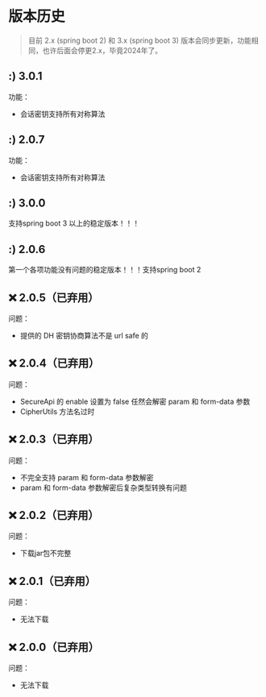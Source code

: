 # 版本历史

> 目前 2.x (spring boot 2) 和 3.x (spring boot 3) 版本会同步更新，功能相同，也许后面会停更2.x，毕竟2024年了。

## :) 3.0.1

功能：

- 会话密钥支持所有对称算法

## :) 2.0.7

功能：

- 会话密钥支持所有对称算法

## :) 3.0.0

支持spring boot 3 以上的稳定版本！！！

## :) 2.0.6

第一个各项功能没有问题的稳定版本！！！支持spring boot 2

## ❌ 2.0.5（已弃用）

问题：

- 提供的 DH 密钥协商算法不是 url safe 的

## ❌ 2.0.4（已弃用）

问题：

- SecureApi 的 enable 设置为 false 任然会解密 param 和 form-data 参数
- CipherUtils 方法名过时

## ❌ 2.0.3（已弃用）

问题：

- 不完全支持 param 和 form-data 参数解密
- param 和 form-data 参数解密后复杂类型转换有问题

## ❌ 2.0.2（已弃用）

问题：

- 下载jar包不完整

## ❌ 2.0.1（已弃用）

问题：

- 无法下载

## ❌ 2.0.0（已弃用）

问题：

- 无法下载
